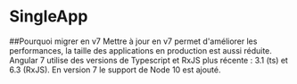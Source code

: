 # SingleApp

##Pourquoi migrer en v7
Mettre à jour en v7 permet d'améliorer les performances, la taille des applications en production est aussi réduite.
Angular 7 utilise des versions de Typescript et RxJS plus récente : 3.1 (ts) et 6.3 (RxJS). 
En version 7 le support de Node 10 est ajouté.

